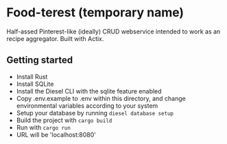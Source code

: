 # Food-terest (temporary name)
Half-assed Pinterest-like (ideally) CRUD webservice intended to work as an recipe aggregator. Built with Actix.

## Getting started
* Install Rust
* Install SQLite
* Install the Diesel CLI with the sqlite feature enabled
* Copy .env.example to .env within this directory, and change environmental variables according to your system
* Setup your database by running ```diesel database setup```
* Build the project with ```cargo build```
* Run with ```cargo run```
* URL will be 'localhost:8080'